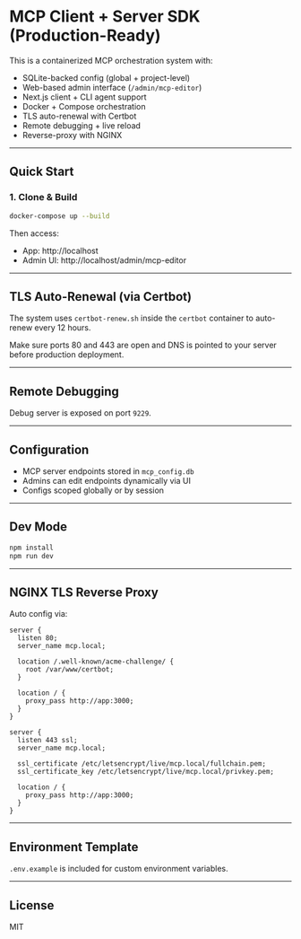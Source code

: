 # MCP Client + Server SDK (Production-Ready)

This is a containerized MCP orchestration system with:

- SQLite-backed config (global + project-level)
- Web-based admin interface (`/admin/mcp-editor`)
- Next.js client + CLI agent support
- Docker + Compose orchestration
- TLS auto-renewal with Certbot
- Remote debugging + live reload
- Reverse-proxy with NGINX

---

## Quick Start

### 1. Clone & Build

```bash
docker-compose up --build
```

Then access:
- App: http://localhost
- Admin UI: http://localhost/admin/mcp-editor

---

## TLS Auto-Renewal (via Certbot)

The system uses `certbot-renew.sh` inside the `certbot` container to auto-renew every 12 hours.

Make sure ports 80 and 443 are open and DNS is pointed to your server before production deployment.

---

## Remote Debugging

Debug server is exposed on port `9229`.

---

## Configuration

- MCP server endpoints stored in `mcp_config.db`
- Admins can edit endpoints dynamically via UI
- Configs scoped globally or by session

---

## Dev Mode

```bash
npm install
npm run dev
```

---

## NGINX TLS Reverse Proxy

Auto config via:

```nginx
server {
  listen 80;
  server_name mcp.local;

  location /.well-known/acme-challenge/ {
    root /var/www/certbot;
  }

  location / {
    proxy_pass http://app:3000;
  }
}

server {
  listen 443 ssl;
  server_name mcp.local;

  ssl_certificate /etc/letsencrypt/live/mcp.local/fullchain.pem;
  ssl_certificate_key /etc/letsencrypt/live/mcp.local/privkey.pem;

  location / {
    proxy_pass http://app:3000;
  }
}
```

---

## Environment Template

`.env.example` is included for custom environment variables.

---

## License

MIT
